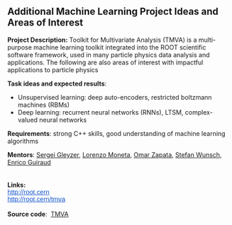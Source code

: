 <h2>Additional Machine Learning Project Ideas and Areas of Interest</h2>

<p class="p1"><span class="s1"><b>Project Description:</b> Toolkit for Multivariate Analysis (TMVA) is a multi-purpose machine learning toolkit integrated into the ROOT scientific software framework, used in many particle physics data analysis and applications. The following are also areas of interest with impactful applications to particle physics</span></p>

<p class="p1"><span class="s1"><strong>Task ideas and expected results</strong>: </span></p>

<ul>
        <li class="p1">Unsupervised learning: deep auto-encoders, restricted boltzmann machines (RBMs)</li>
        <li class="p1">Deep learning: recurrent neural networks (RNNs), LTSM, complex-valued neural networks</li>
</ul>

<p class="p1"><span class="s1"><strong>Requirements</strong>: strong C++ skills, good understanding of machine learning algorithms</span></p>

<p class="p1"><strong>Mentors</strong>: <a href="mailto:sft-gsoc-AT-cern-dot-ch?subject=Other%20Machine%20Learning%20Projects%20in%20TMVA">Sergei Gleyzer</a>​, <a href="mailto:sft-gsoc-AT-cern-dot-ch?subject=Other%20Machine%20Learning%20Projects%20in%20TMVA">Lorenzo Moneta</a>​, <a href="mailto:sft-gsoc-AT-cern-dot-ch?subject=Other%20Machine%20Learning%20Projects%20in%20TMVA">Omar Zapata</a>​, <a href="mailto:sft-gsoc-AT-cern-dot-ch?subject=Other%20Machine%20Learning%20Projects%20in%20TMVA">Stefan Wunsch</a>​, <a href="mailto:sft-gsoc-AT-cern-dot-ch?subject=Other%20Machine%20Learning%20Projects%20in%20TMVA">Enrico Guiraud</a><br />
<br />
<br />
<strong>Links:</strong><br />
<a href="https://root.cern/" style="text-decoration:none;"><span style="font-size:14.666666666666666px;font-family:Arial;color:#1155cc;background-color:transparent;font-weight:400;font-style:normal;font-variant:normal;text-decoration:underline;vertical-align:baseline;">http://root.cern<br />
http://root.cern/tmva</span></a><br />
<br />
<span class="s1"><strong>Source code</strong>:&nbsp; <a href="https://github.com/root-mirror/root/tree/master/tmva"><span class="s2">TMVA</span></a></span></p>


